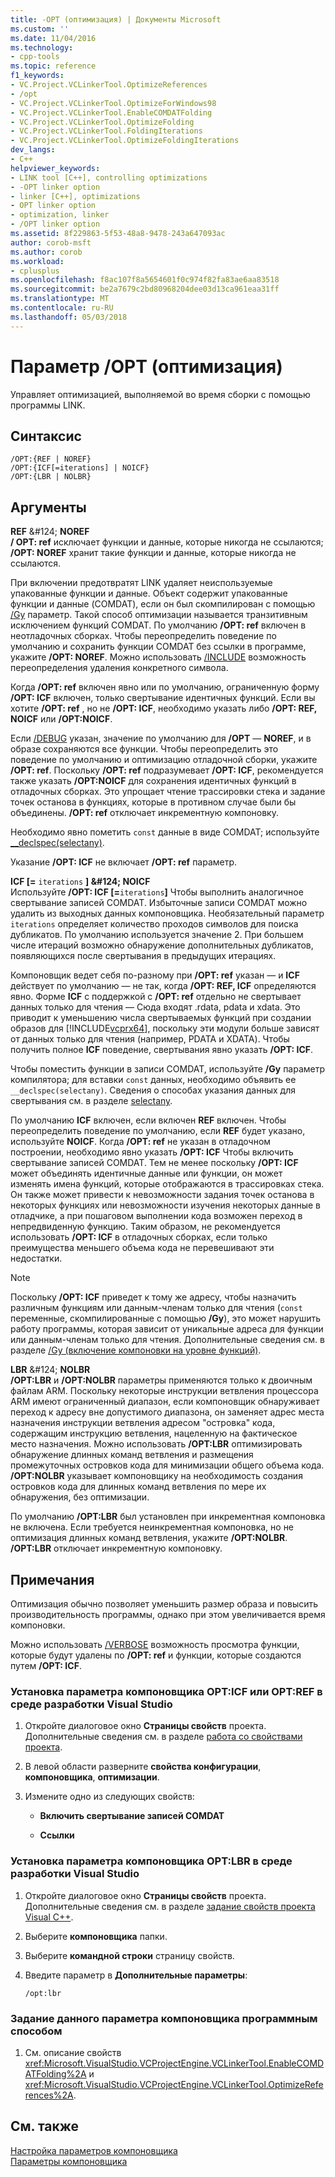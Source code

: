 ```yaml
---
title: -OPT (оптимизация) | Документы Microsoft
ms.custom: ''
ms.date: 11/04/2016
ms.technology:
- cpp-tools
ms.topic: reference
f1_keywords:
- VC.Project.VCLinkerTool.OptimizeReferences
- /opt
- VC.Project.VCLinkerTool.OptimizeForWindows98
- VC.Project.VCLinkerTool.EnableCOMDATFolding
- VC.Project.VCLinkerTool.OptimizeFolding
- VC.Project.VCLinkerTool.FoldingIterations
- VC.Project.VCLinkerTool.OptimizeFoldingIterations
dev_langs:
- C++
helpviewer_keywords:
- LINK tool [C++], controlling optimizations
- -OPT linker option
- linker [C++], optimizations
- OPT linker option
- optimization, linker
- /OPT linker option
ms.assetid: 8f229863-5f53-48a8-9478-243a647093ac
author: corob-msft
ms.author: corob
ms.workload:
- cplusplus
ms.openlocfilehash: f8ac107f8a5654601f0c974f82fa83ae6aa83518
ms.sourcegitcommit: be2a7679c2bd80968204dee03d13ca961eaa31ff
ms.translationtype: MT
ms.contentlocale: ru-RU
ms.lasthandoff: 05/03/2018
---
```

# <a name="opt-optimizations"></a>Параметр /OPT (оптимизация)
Управляет оптимизацией, выполняемой во время сборки с помощью программы LINK.  
  
## <a name="syntax"></a>Синтаксис  
  
```  
/OPT:{REF | NOREF}  
/OPT:{ICF[=iterations] | NOICF}  
/OPT:{LBR | NOLBR}  
```  
  
## <a name="arguments"></a>Аргументы  
 **REF** &AMP;#124; **NOREF**  
 **/ OPT: ref** исключает функции и данные, которые никогда не ссылаются; **/OPT: NOREF** хранит такие функции и данные, которые никогда не ссылаются.  
  
 При включении предотвратят LINK удаляет неиспользуемые упакованные функции и данные. Объект содержит упакованные функции и данные (COMDAT), если он был скомпилирован с помощью [/Gy](../../build/reference/gy-enable-function-level-linking.md) параметр. Такой способ оптимизации называется транзитивным исключением функций COMDAT. По умолчанию **/OPT: ref** включен в неотладочных сборках. Чтобы переопределить поведение по умолчанию и сохранить функции COMDAT без ссылки в программе, укажите **/OPT: NOREF**. Можно использовать [/INCLUDE](../../build/reference/include-force-symbol-references.md) возможность переопределения удаления конкретного символа.  
  
 Когда **/OPT: ref** включен явно или по умолчанию, ограниченную форму **/OPT: ICF** включен, только свертывание идентичных функций. Если вы хотите **/OPT: ref** , но не **/OPT: ICF**, необходимо указать либо **/OPT: REF, NOICF** или **/OPT:NOICF**.  
  
 Если [/DEBUG](../../build/reference/debug-generate-debug-info.md) указан, значение по умолчанию для **/OPT** — **NOREF**, и в образе сохраняются все функции. Чтобы переопределить это поведение по умолчанию и оптимизацию отладочной сборки, укажите **/OPT: ref**. Поскольку **/OPT: ref** подразумевает **/OPT: ICF**, рекомендуется также указать **/OPT:NOICF** для сохранения идентичных функций в отладочных сборках. Это упрощает чтение трассировки стека и задание точек останова в функциях, которые в противном случае были бы объединены. **/OPT: ref** отключает инкрементную компоновку.  
  
 Необходимо явно пометить `const` данные в виде COMDAT; используйте [__declspec(selectany)](../../cpp/selectany.md).  
  
 Указание **/OPT: ICF** не включает **/OPT: ref** параметр.  
  
 **ICF [=** `iterations` **] &AMP;#124; NOICF**  
 Используйте **/OPT: ICF [=**`iterations`**]** Чтобы выполнить аналогичное свертывание записей COMDAT. Избыточные записи COMDAT можно удалить из выходных данных компоновщика. Необязательный параметр `iterations` определяет количество проходов символов для поиска дубликатов. По умолчанию используется значение 2. При большем числе итераций возможно обнаружение дополнительных дубликатов, появляющихся после свертывания в предыдущих итерациях.  
  
 Компоновщик ведет себя по-разному при **/OPT: ref** указан — и **ICF** действует по умолчанию — не так, когда **/OPT: REF, ICF** определяются явно. Форме **ICF** с поддержкой с **/OPT: ref** отдельно не свертывает данных только для чтения — Сюда входят .rdata, pdata и xdata. Это приводит к уменьшению числа свертываемых функций при создании образов для [!INCLUDE[vcprx64](../../assembler/inline/includes/vcprx64_md.md)], поскольку эти модули больше зависят от данных только для чтения (например, PDATA и XDATA). Чтобы получить полное **ICF** поведение, свертывания явно указать **/OPT: ICF**.  
  
 Чтобы поместить функции в записи COMDAT, используйте **/Gy** параметр компилятора; для вставки `const` данных, необходимо объявить ее `__declspec(selectany)`. Сведения о способах указания данных для свертывания см. в разделе [selectany](../../cpp/selectany.md).  
  
 По умолчанию **ICF** включен, если включен **REF** включен. Чтобы переопределить поведение по умолчанию, если **REF** будет указано, используйте **NOICF**. Когда **/OPT: ref** не указан в отладочном построении, необходимо явно указать **/OPT: ICF** Чтобы включить свертывание записей COMDAT. Тем не менее поскольку **/OPT: ICF** может объединять идентичные данные или функции, он может изменять имена функций, которые отображаются в трассировках стека. Он также может привести к невозможности задания точек останова в некоторых функциях или невозможности изучения некоторых данные в отладчике, а при пошаговом выполнении кода возможен переход в непредвиденную функцию. Таким образом, не рекомендуется использовать **/OPT: ICF** в отладочных сборках, если только преимущества меньшего объема кода не перевешивают эти недостатки.  
  
> [!NOTE]
>  Поскольку **/OPT: ICF** приведет к тому же адресу, чтобы назначить различным функциям или данным-членам только для чтения (`const` переменные, скомпилированные с помощью **/Gy**), это может нарушить работу программы, которая зависит от уникальные адреса для функции или данным-членам только для чтения. Дополнительные сведения см. в разделе [/Gy (включение компоновки на уровне функций)](../../build/reference/gy-enable-function-level-linking.md).  
  
 **LBR** &AMP;#124; **NOLBR**  
 **/OPT:LBR** и **/OPT:NOLBR** параметры применяются только к двоичным файлам ARM. Поскольку некоторые инструкции ветвления процессора ARM имеют ограниченный диапазон, если компоновщик обнаруживает переход к адресу вне допустимого диапазона, он заменяет адрес места назначения инструкции ветвления адресом "островка" кода, содержащим инструкцию ветвления, нацеленную на фактическое место назначения. Можно использовать **/OPT:LBR** оптимизировать обнаружение длинных команд ветвления и размещения промежуточных островков кода для минимизации общего объема кода. **/OPT:NOLBR** указывает компоновщику на необходимость создания островков кода для длинных команд ветвления по мере их обнаружения, без оптимизации.  
  
 По умолчанию **/OPT:LBR** был установлен при инкрементная компоновка не включена. Если требуется неинкрементная компоновка, но не оптимизация длинных команд ветвления, укажите **/OPT:NOLBR**. **/OPT:LBR** отключает инкрементную компоновку.  
  
## <a name="remarks"></a>Примечания  
 Оптимизация обычно позволяет уменьшить размер образа и повысить производительность программы, однако при этом увеличивается время компоновки.  
  
 Можно использовать [/VERBOSE](../../build/reference/verbose-print-progress-messages.md) возможность просмотра функции, которые будут удалены по **/OPT: ref** и функции, которые создаются путем **/OPT: ICF**.  
  
### <a name="to-set-the-opticf-or-optref-linker-option-in-the-visual-studio-development-environment"></a>Установка параметра компоновщика OPT:ICF или OPT:REF в среде разработки Visual Studio  
  
1.  Откройте диалоговое окно **Страницы свойств** проекта. Дополнительные сведения см. в разделе [работа со свойствами проекта](../../ide/working-with-project-properties.md).  
  
2.  В левой области разверните **свойства конфигурации**, **компоновщика**, **оптимизации**.  
  
3.  Измените одно из следующих свойств:  
  
    -   **Включить свертывание записей COMDAT**  
  
    -   **Ссылки**  
  
### <a name="to-set-the-optlbr-linker-option-in-the-visual-studio-development-environment"></a>Установка параметра компоновщика OPT:LBR в среде разработки Visual Studio  
  
1.  Откройте диалоговое окно **Страницы свойств** проекта. Дополнительные сведения см. в разделе [задание свойств проекта Visual C++](../../ide/working-with-project-properties.md).  
  
2.  Выберите **компоновщика** папки.  
  
3.  Выберите **командной строки** страницу свойств.  
  
4.  Введите параметр в **Дополнительные параметры**:  
  
     `/opt:lbr`  
  
### <a name="to-set-this-linker-option-programmatically"></a>Задание данного параметра компоновщика программным способом  
  
1.  См. описание свойств <xref:Microsoft.VisualStudio.VCProjectEngine.VCLinkerTool.EnableCOMDATFolding%2A> и <xref:Microsoft.VisualStudio.VCProjectEngine.VCLinkerTool.OptimizeReferences%2A>.  
  
## <a name="see-also"></a>См. также  
 [Настройка параметров компоновщика](../../build/reference/setting-linker-options.md)   
 [Параметры компоновщика](../../build/reference/linker-options.md)
